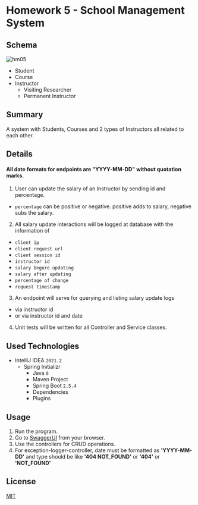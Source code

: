 # Homework 5 - School Management System

## Schema

![hm05](https://user-images.githubusercontent.com/45206582/132606840-bcc89ab7-37f4-4bbd-a950-227b838b0b3c.PNG)

* Student
* Course
* Instructor
    * Visiting Researcher
    * Permanent Instructor

## Summary

A system with Students, Courses and 2 types of Instructors all related to each other.

## Details

#### All date formats for endpoints are "YYYY-MM-DD" without quotation marks.

1. User can update the salary of an Instructor by sending id and percentage.
* `percentage` can be positive or negative. positive adds to salary, negative subs the salary.

2. All salary update interactions will be logged at database with the information of
* `client ip`
* `client request url`
* `client session id`
* `instructor id`
* `salary begore updating`
* `salary after updating`
* `percentage of change`
* `request timestamp`

3. An endpoint will serve for querying and listing salary update logs
* via instructor id
* or via instructor id and date

4. Unit tests will be written for all Controller and Service classes.

## Used Technologies

* IntelliJ IDEA `2021.2`
    * Spring Initializr
        * Java `8`
        * Maven Project
        * Spring Boot `2.5.4`
        * Dependencies
        * Plugins

## Usage
1. Run the program.
2. Go to [SwaggerUI](http://localhost:8080/swagger-ui.html) from your browser.
3. Use the controllers for CRUD operations.
4. For exception-logger-controller, date must be formatted as **'YYYY-MM-DD'** and type should be like **'404 NOT_FOUND'** or **'404'** or **'NOT_FOUND'**


## License

[MIT](https://choosealicense.com/licenses/mit/)